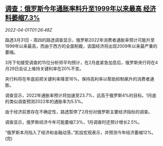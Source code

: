 <!--1648776663000-->
[调查：俄罗斯今年通胀率料升至1999年以来最高 经济料萎缩7.3%](https://cn.reuters.com/article/poll-russia-inflation-0331-thur-idCNKCS2LT2VO)
------

<div><i>2022-04-01T01:26:48Z</i></div><p>路透3月31日 - 周四的路透调查显示，俄罗斯2022年消费者通胀率预计可能升至1999年以来最高，而由于西方的全面制裁，该国经济将出现2009年以来最严重的萎缩。</p><p>3月下旬接受调查的15位分析师平均预计，在2月底紧急加息后，俄罗斯央行将在4月29日会议上维持关键利率在20%不变。</p><p>央行料将在年底前把关键利率降至16%，保持高利率以帮助抑制飙升的消费者通胀。</p><p>调查显示，2022年通胀率预计将加速至23.7%，远高于俄罗斯4%的目标。1月底的类似调查预测2022年的通胀率为5.5%。</p><p>由于经济前景存在不确定性，路透暂停了2月份对俄罗斯主要经济指标的调查。</p><p>调查显示，俄罗斯经济今年可能萎缩7.3%，1月调查时还预计增长2.5%。</p><p>“俄罗斯本月陷入了经济和金融动荡，”凯投宏观表示，并预测今年经济萎缩12%。(完)</p>
